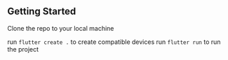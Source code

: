 ## Getting Started

Clone the repo to your local machine

run `flutter create .` to create compatible devices
run `flutter run` to run the project